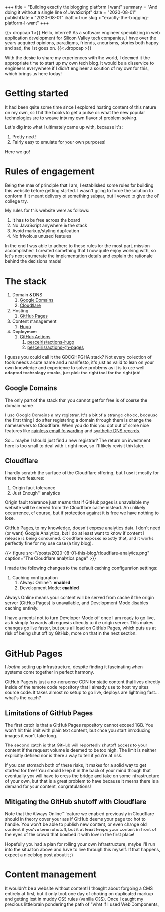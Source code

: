 +++
title = "Building exactly the blogging platform I want"
summary = "And doing it without a single line of JavaScript"
date = "2020-08-01"
publishDate = "2020-08-01"
draft = true
slug = "exactly-the-blogging-platform-I-want"
+++

{{< dropcap 1 >}}
Hello, internet! As a software engineer specializing in web application development for Silicon Valley tech companies, I have over the years acquired opinions, paradigms, friends, aneurisms, stories both happy and sad, the list goes on.
{{< /dropcap >}}

With the desire to share my experiences with the world, I deemed it the appropriate time to start up my own tech blog. It would be a disservice to engineers everywhere if I didn't engineer a solution of my own for this, which brings us here today!

# Getting started

It had been quite some time since I explored hosting content of this nature on my own, so I hit the books to get a pulse on what the new popular technologies are to weave into my own flavor of problem solving.

Let's dig into what I ultimately came up with, because it's:

1. Pretty neat!
1. Fairly easy to emulate for your own purposes!

Here we go!

# Rules of engagement

Being the man of principle that I am, I established some rules for building this website before getting started. I wasn't going to force the solution to conform if it meant delivery of something subpar, but I vowed to give the ol' college try.

My rules for this website were as follows:

1. It has to be free across the board
1. No JavaScript anywhere in the stack
1. Avoid markup/styling duplication
1. No frivolous unused features

In the end I was able to adhere to these rules for the most part, mission accomplished! I created something that I now quite enjoy working with, so let's next enumerate the implementation details and explain the rationale behind the decisions made!

# The stack

1. Domain & DNS
   1. [Google Domains](https://domains.google/)
   1. [Cloudflare](https://www.cloudflare.com/)
1. Hosting
   1. [GitHub Pages](https://pages.github.com/)
1. Content management
   1. [Hugo](https://gohugo.io/)
1. Deployment
   1. [GitHub Actions](https://github.com/features/actions)
      1. [peaceiris/actions-hugo](https://github.com/peaceiris/actions-hugo)
      1. [peaceiris/actions-gh-pages](https://github.com/peaceiris/actions-gh-pages)

I guess you could call it the GDCGHPGHA stack? Not every collection of tools needs a cute name and a manifesto, it's just as valid to lean on your own knowledge and experience to solve problems as it is to use well adopted technology stacks, just pick the right tool for the right job!

## Google Domains

The only part of the stack that you cannot get for free is of course the domain name.

I use Google Domains a my registrar. It's a bit of a strange choice, because the first thing I do after registering a domain through them is change the nameservers to Cloudflare. When you do this you opt out of some nice features like [painless email forwarding](https://domains.google/getting-started/email/) and [synthetic DNS records](https://support.google.com/domains/answer/6069273?hl=en).

So... maybe I should just find a new registrar? The return on investment here is too small to deal with it right now, so I'll likely revisit this later.

## Cloudflare

I hardly scratch the surface of the Cloudflare offering, but I use it mostly for these two features:

1. Origin fault tolerance
1. Just Enough™ analytics

Origin fault tolerance just means that if GitHub pages is unavailable my website will be served from the Cloudflare cache instead. An unlikely occurrence, of course, but if protection against it is free we have nothing to lose.

GitHub Pages, to my knowledge, doesn't expose analytics data. I don't need (or want) Google Analytics, but I do at least want to know if content I release is being consumed. Cloudflare exposes exactly that, and it works perfectly fine for my use case (a tiny blog).

{{< figure src="/posts/2020-08-01-this-blog/cloudflare-analytics.png" caption="The Cloudflare analytics page" >}}

I made the following changes to the default caching configuration settings:

1. Caching configuration
   1. Always Online™: **enabled**
   1. Development Mode: **enabled**

Always Online means your content will be served from cache if the origin server (GitHub Pages) is unavailable, and Development Mode disables caching entirely.

I have a mental not to turn Developer Mode off once I am ready to go live, as it simply forwards all requests directly to the origin server. This makes changes go live faster, but puts all load on GitHub Pages, which puts us at risk of being shut off by GitHub, more on that in the next section.

# GitHub Pages

I _loathe_ setting up infrastructure, despite finding it fascinating when systems come together in perfect harmony.

GitHub Pages is just a no-nonsense CDN for static content that lives directly inside of the remote code repository that I already use to host my sites source code. It takes almost no setup to go live, deploys are lightning fast... what's the catch?

## Limitations of GitHub Pages

The first catch is that a GitHub Pages repository cannot exceed 1GB. You won't hit this limit with plain text content, but once you start introducing images it won't take long.

The second catch is that GitHub will reportedly shutoff access to your content if the request volume is deemed to be too high. The limit is neither explicitly defined nor is there a way to tell if you're at risk.

If you can stomach both of these risks, it makes for a solid way to get started for free! You should keep it in the back of your mind though that eventually you will have to cross the bridge and take on some infrastructure of your own, but that is a great problem to have because it means there is a demand for your content, congratulations!

## Mitigating the GitHub shutoff with Cloudflare

Note that the Always Online™️ feature we enabled previously in Cloudflare should in theory cover your ass if GitHub deems your page too hot to handle. You won't be able to publish new content, or even change old content if you've been shutoff, but it at least keeps your content in front of the eyes of the crowd that bombed it with love in the first place!

Hopefully you had a plan for rolling your own infrastructure, maybe I'll run into the situation above and have to live through this myself. If that happens, expect a nice blog post about it ;)

# Content management

It wouldn't be a website without content! I thought about forgoing a CMS entirely at first, but it only took one day of choking on duplicated markup and getting lost in muddy CSS rules (vanilla CSS). Once I caught my precious little brain pondering the path of "what if I used Web Components, <template> and <slot>, and Shadow DOM to reduce duplication" I shut it all down and admitted that it was time to find a CMS.

I ended up settling for Hugo because it was the only _currently popular_ solution (key words being current and popular) I could find that satisfied both of the following:

1. No JavaScript anywhere in the stack
1. Avoid markup/styling duplication

Hugo was somehow the only solution left on my short list made it the winner by default, making the CMS decision very easy for me. Before I talk more about my experiences with Hugo, some quick notes on why I _didn't_ reach for any of the other offerings.

## Against the Hugo alternatives

_Every_ other CMS on my short list had some sort of JavaScript dependency. They were either using React or Vue instead of HTML templates, or depended on JavaScript build processes like Webpack. The one exception was [Ghost](https://github.com/getgrav/grav), but that is powered by PHP, which I would prefer to keep out of my life entirely.

We already have a great view abstraction for the web, it's HTML and CSS. The only justification for including a JS view library would be to leverage proprietary components from it's respective ecosystem, but this is _a blog_, need I say more?

"But what about server-side rendered React! That delivers HTML just like Hugo!" What the client receives is indeed HTML, you are correct there, but this approach requires running a process to build that content from its respective JavaScript source _as it is requested_. Step back and assess this like you would any other technical implementation, and see that it is an insane amount of work just to... get around serving static documents? Serving static documents is about as simple as it gets, and simple solutions tend not to break as often as complex ones.

## From zero to Hugo

In line with my goal of not adding frivolous unused features to source code, I chose not to introduce a theme. Turns out this ends up creating a broken site by default, and the errors reported aren't particularly helpful.

It started to dawn on me why the [getting started documentation](https://gohugo.io/getting-started/quick-start/) includes adding a theme, because that would have included the missing boilerplate to get content rendering on the page.

I was missing default layouts, most importantly the `baseof.html` file which is the **entire chrome of the website**! Why that isn't included in the code generated by `hugo new` I have no idea.

Things started to click much more quickly after swallowing my pride and watching the [fantastic tutorial videos by Mike Dane](https://www.youtube.com/watch?list=PLLAZ4kZ9dFpOnyRlyS-liKL5ReHDcj4G3&v=qtIqKaDlqXo), which are often referenced in the Hugo documentation.

## Obligatory JavaScript rant

You may be wondering why I want anything to do with JavaScript. I know how people look at me when I express my distaste for JavaScript, but I stand by it.

During my tenure as a professional software engineer working with small/mid sized technology companies, I dare say that nothing has caused more fundamental and systemic issues than JavaScript.

I am going to stop the rant there, but you can count on me expanding on this topic in a future post ;)

# Deployment

I knew right away that GitHub Actions was going to be perfect for this, given their free offering for public repositories. Quite simply, it's a simple method of running deployment code on push to a branch.

{{< figure src="/posts/2020-08-01-this-blog/gh_actions_example_build.png" caption="The end result of the integration, a successful 10 second build" >}}

I knew ahead of time that I needed to setup the git branches correctly:

1. `master`: Website source code
1. `gh-pages`: Website static content served through GitHub pages

When the `hugo` command is run without any arguments, it builds the site into a `public` directory, which is exactly what we want to push into the `gh-pages` branch. So, let's get this to happen in the GitHub actions job!

Feel free to reference my [GitHub actions configuration file](https://github.com/corytheboyd/website/blob/master/.github/workflows/main.yml), which is fairly self explanatory. Here is a simplified slice of the relevant steps in the build:

{{< gist corytheboyd 72219b9e70776db5c5a76662b8efc80f >}}

Huge shoutout to [Shohei Ueda (peaceiris)](https://github.com/peaceiris) for publishing the GitHub Actions plugins for downloading the Hugo binary and uploading content to the gh-pages branch, that saved me tons of time, I actually only spent about 15 minutes from "I should figure out deployment" to having it completely working, it felt amazing!

# Summary

I hope this was helpful to anyone looking to host their own personal website! It can be hard to know what to use and why when you're getting started, and perhaps my list of selected technologies along with my justifications helps you to create your own setup!

And to conclude this blog post, I just want to say that I don't consider this website finished at all yet! Some things off the top of my head that are on deck:

- Styling needs some love, as it always does
- Formatting for different devices (easy to do, likely the next thing I tackle)
- Hosting non-text assets on another CDN (and incorporate into the build/deploy process)
- Get people to actually read and appreciate what I have to say ;)
